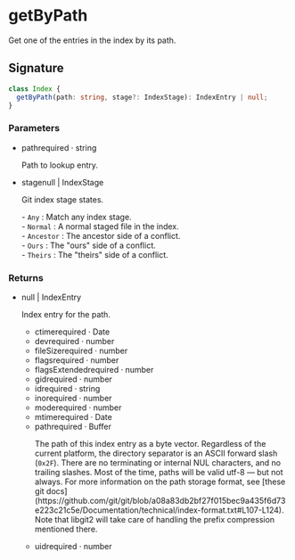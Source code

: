 # getByPath

Get one of the entries in the index by its path.

## Signature

```ts
class Index {
  getByPath(path: string, stage?: IndexStage): IndexEntry | null;
}
```

### Parameters

<ul class="param-ul">
  <li class="param-li param-li-root">
    <span class="param-name">path</span><span class="param-required">required</span>&nbsp;·&nbsp;<span class="param-type">string</span>
    <br>
    <p class="param-description">Path to lookup entry.</p>
  </li>
  <li class="param-li param-li-root">
    <span class="param-name">stage</span><span class="param-type">null | IndexStage</span>
    <br>
    <p class="param-description">Git index stage states.</p>
    <p class="param-description">- <code>Any</code> : Match any index stage.<br>- <code>Normal</code> : A normal staged file in the index.<br>- <code>Ancestor</code> : The ancestor side of a conflict.<br>- <code>Ours</code> : The &quot;ours&quot; side of a conflict.<br>- <code>Theirs</code> : The &quot;theirs&quot; side of a conflict.</p>
  </li>
</ul>

### Returns

<ul class="param-ul">
  <li class="param-li param-li-root">
    <span class="param-type">null | IndexEntry</span>
    <br>
    <p class="param-description">Index entry for the path.</p>
    <ul class="param-ul">
      <li class="param-li">
        <span class="param-name">ctime</span><span class="param-required">required</span>&nbsp;·&nbsp;<span class="param-type">Date</span>
        <br>
      </li>
      <li class="param-li">
        <span class="param-name">dev</span><span class="param-required">required</span>&nbsp;·&nbsp;<span class="param-type">number</span>
        <br>
      </li>
      <li class="param-li">
        <span class="param-name">fileSize</span><span class="param-required">required</span>&nbsp;·&nbsp;<span class="param-type">number</span>
        <br>
      </li>
      <li class="param-li">
        <span class="param-name">flags</span><span class="param-required">required</span>&nbsp;·&nbsp;<span class="param-type">number</span>
        <br>
      </li>
      <li class="param-li">
        <span class="param-name">flagsExtended</span><span class="param-required">required</span>&nbsp;·&nbsp;<span class="param-type">number</span>
        <br>
      </li>
      <li class="param-li">
        <span class="param-name">gid</span><span class="param-required">required</span>&nbsp;·&nbsp;<span class="param-type">number</span>
        <br>
      </li>
      <li class="param-li">
        <span class="param-name">id</span><span class="param-required">required</span>&nbsp;·&nbsp;<span class="param-type">string</span>
        <br>
      </li>
      <li class="param-li">
        <span class="param-name">ino</span><span class="param-required">required</span>&nbsp;·&nbsp;<span class="param-type">number</span>
        <br>
      </li>
      <li class="param-li">
        <span class="param-name">mode</span><span class="param-required">required</span>&nbsp;·&nbsp;<span class="param-type">number</span>
        <br>
      </li>
      <li class="param-li">
        <span class="param-name">mtime</span><span class="param-required">required</span>&nbsp;·&nbsp;<span class="param-type">Date</span>
        <br>
      </li>
      <li class="param-li">
        <span class="param-name">path</span><span class="param-required">required</span>&nbsp;·&nbsp;<span class="param-type">Buffer</span>
        <br>
        <p class="param-description">The path of this index entry as a byte vector. Regardless of the current platform, the directory separator is an ASCII forward slash (<code>0x2F</code>). There are no terminating or internal NUL characters, and no trailing slashes. Most of the time, paths will be valid utf-8 — but not always. For more information on the path storage format, see [these git docs](https://github.com/git/git/blob/a08a83db2bf27f015bec9a435f6d73e223c21c5e/Documentation/technical/index-format.txt#L107-L124). Note that libgit2 will take care of handling the prefix compression mentioned there.</p>
      </li>
      <li class="param-li">
        <span class="param-name">uid</span><span class="param-required">required</span>&nbsp;·&nbsp;<span class="param-type">number</span>
        <br>
      </li>
    </ul>
  </li>
</ul>